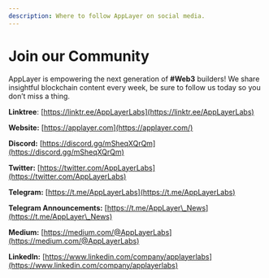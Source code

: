 ```yaml
---
description: Where to follow AppLayer on social media.
---
```


# Join our Community

AppLayer is empowering the next generation of **#Web3** builders! We share insightful blockchain content every week, be sure to follow us today so you don’t miss a thing.

**Linktree**: [https://linktr.ee/AppLayerLabs](https://linktr.ee/AppLayerLabs)

**Website:** [https://applayer.com](https://applayer.com/)

**Discord:** [https://discord.gg/mSheqXQrQm](https://discord.gg/mSheqXQrQm)

**Twitter:** [https://twitter.com/AppLayerLabs](https://twitter.com/AppLayerLabs)

**Telegram:** [https://t.me/AppLayerLabs](https://t.me/AppLayerLabs)

**Telegram Announcements:** [https://t.me/AppLayer\_News](https://t.me/AppLayer\_News)

**Medium:** [https://medium.com/@AppLayerLabs](https://medium.com/@AppLayerLabs)

**LinkedIn:** [https://www.linkedin.com/company/applayerlabs](https://www.linkedin.com/company/applayerlabs)
